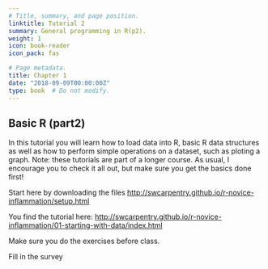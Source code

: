 ```yaml
---
# Title, summary, and page position.
linktitle: Tutorial 2
summary: General programming in R(p2).
weight: 1
icon: book-reader
icon_pack: fas

# Page metadata.
title: Chapter 1
date: "2018-09-09T00:00:00Z"
type: book  # Do not modify.
---
```


## Basic R (part2)
In this tutorial you will learn how to load data into R, basic R data structures as well as how to perform simple operations on a dataset, such as ploting a graph.
Note: these tutorials are part of a longer course. As usual, I encourage you to check it all out, but make sure you get the basics done first!

Start here by downloading the files 
http://swcarpentry.github.io/r-novice-inflammation/setup.html

You find the tutorial here: http://swcarpentry.github.io/r-novice-inflammation/01-starting-with-data/index.html

Make sure you do the exercises before class.

Fill in the survey




